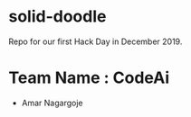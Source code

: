 # solid-doodle
Repo for our first Hack Day in December 2019.

 # Team Name :  CodeAi
  * Amar Nagargoje

